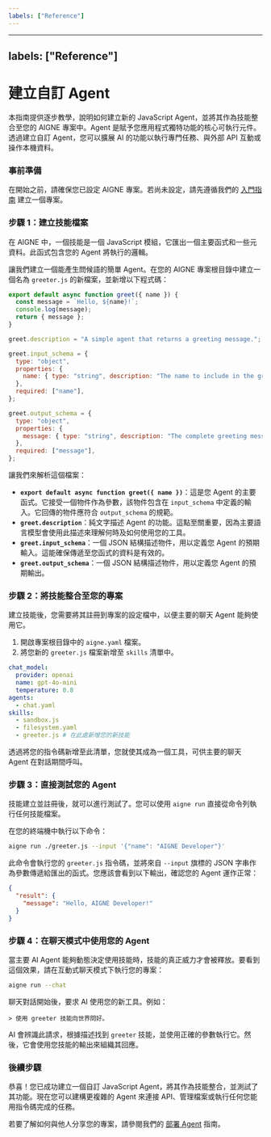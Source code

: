 ```yaml
---
labels: ["Reference"]
---
```


---
labels: ["Reference"]
---

# 建立自訂 Agent

本指南提供逐步教學，說明如何建立新的 JavaScript Agent，並將其作為技能整合至您的 AIGNE 專案中。Agent 是賦予您應用程式獨特功能的核心可執行元件。透過建立自訂 Agent，您可以擴展 AI 的功能以執行專門任務、與外部 API 互動或操作本機資料。

### 事前準備

在開始之前，請確保您已設定 AIGNE 專案。若尚未設定，請先遵循我們的 [入門指南](./getting-started.md) 建立一個專案。

### 步驟 1：建立技能檔案

在 AIGNE 中，一個技能是一個 JavaScript 模組，它匯出一個主要函式和一些元資料。此函式包含您的 Agent 將執行的邏輯。

讓我們建立一個能產生問候語的簡單 Agent。在您的 AIGNE 專案根目錄中建立一個名為 `greeter.js` 的新檔案，並新增以下程式碼：

```javascript greeter.js icon=logos:javascript
export default async function greet({ name }) {
  const message = `Hello, ${name}!`;
  console.log(message);
  return { message };
}

greet.description = "A simple agent that returns a greeting message.";

greet.input_schema = {
  type: "object",
  properties: {
    name: { type: "string", description: "The name to include in the greeting." },
  },
  required: ["name"],
};

greet.output_schema = {
  type: "object",
  properties: {
    message: { type: "string", description: "The complete greeting message." },
  },
  required: ["message"],
};
```

讓我們來解析這個檔案：

- **`export default async function greet({ name })`**：這是您 Agent 的主要函式。它接受一個物件作為參數，該物件包含在 `input_schema` 中定義的輸入。它回傳的物件應符合 `output_schema` 的規範。
- **`greet.description`**：純文字描述 Agent 的功能。這點至關重要，因為主要語言模型會使用此描述來理解何時及如何使用您的工具。
- **`greet.input_schema`**：一個 JSON 結構描述物件，用以定義您 Agent 的預期輸入。這能確保傳遞至您函式的資料是有效的。
- **`greet.output_schema`**：一個 JSON 結構描述物件，用以定義您 Agent 的預期輸出。

### 步驟 2：將技能整合至您的專案

建立技能後，您需要將其註冊到專案的設定檔中，以便主要的聊天 Agent 能夠使用它。

1.  開啟專案根目錄中的 `aigne.yaml` 檔案。
2.  將您新的 `greeter.js` 檔案新增至 `skills` 清單中。

```yaml aigne.yaml icon=mdi:file-cog-outline
chat_model:
  provider: openai
  name: gpt-4o-mini
  temperature: 0.8
agents:
  - chat.yaml
skills:
  - sandbox.js
  - filesystem.yaml
  - greeter.js # 在此處新增您的新技能
```

透過將您的指令碼新增至此清單，您就使其成為一個工具，可供主要的聊天 Agent 在對話期間呼叫。

### 步驟 3：直接測試您的 Agent

技能建立並註冊後，就可以進行測試了。您可以使用 `aigne run` 直接從命令列執行任何技能檔案。

在您的終端機中執行以下命令：

```bash icon=mdi:console
aigne run ./greeter.js --input '{"name": "AIGNE Developer"}'
```

此命令會執行您的 `greeter.js` 指令碼，並將來自 `--input` 旗標的 JSON 字串作為參數傳遞給匯出的函式。您應該會看到以下輸出，確認您的 Agent 運作正常：

```json icon=mdi:code-json
{
  "result": {
    "message": "Hello, AIGNE Developer!"
  }
}
```

### 步驟 4：在聊天模式中使用您的 Agent

當主要 AI Agent 能夠動態決定使用技能時，技能的真正威力才會被釋放。要看到這個效果，請在互動式聊天模式下執行您的專案：

```bash icon=mdi:console
aigne run --chat
```

聊天對話開始後，要求 AI 使用您的新工具。例如：

```
> 使用 greeter 技能向世界問好。
```

AI 會辨識此請求，根據描述找到 `greeter` 技能，並使用正確的參數執行它。然後，它會使用您技能的輸出來組織其回應。

### 後續步驟

恭喜！您已成功建立一個自訂 JavaScript Agent，將其作為技能整合，並測試了其功能。現在您可以建構更複雜的 Agent 來連接 API、管理檔案或執行任何您能用指令碼完成的任務。

若要了解如何與他人分享您的專案，請參閱我們的 [部署 Agent](./guides-deploying-agents.md) 指南。